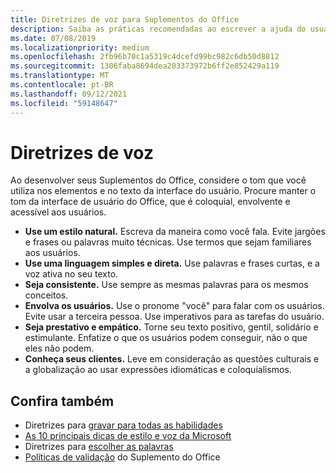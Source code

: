 ```yaml
---
title: Diretrizes de voz para Suplementos do Office
description: Saiba as práticas recomendadas ao escrever a ajuda do usuário e outras cadeias de caracteres para Office Desempois.
ms.date: 07/08/2019
ms.localizationpriority: medium
ms.openlocfilehash: 2fb96b70c1a5319c4dcefd99bc982c6db50d8812
ms.sourcegitcommit: 1306faba8694dea203373972b6ff2e852429a119
ms.translationtype: MT
ms.contentlocale: pt-BR
ms.lasthandoff: 09/12/2021
ms.locfileid: "59148647"
---
```

# <a name="voice-guidelines"></a>Diretrizes de voz

Ao desenvolver seus Suplementos do Office, considere o tom que você utiliza nos elementos e no texto da interface do usuário. Procure manter o tom da interface de usuário do Office, que é coloquial, envolvente e acessível aos usuários.

- **Use um estilo natural.** Escreva da maneira como você fala. Evite jargões e frases ou palavras muito técnicas. Use termos que sejam familiares aos usuários.
- **Use uma linguagem simples e direta.** Use palavras e frases curtas, e a voz ativa no seu texto.
- **Seja consistente.** Use sempre as mesmas palavras para os mesmos conceitos.
- **Envolva os usuários.** Use o pronome "você" para falar com os usuários. Evite usar a terceira pessoa. Use imperativos para as tarefas do usuário.
- **Seja prestativo e empático.** Torne seu texto positivo, gentil, solidário e estimulante. Enfatize o que os usuários podem conseguir, não o que eles não podem.
- **Conheça seus clientes.** Leve em consideração as questões culturais e a globalização ao usar expressões idiomáticas e coloquialismos.

## <a name="see-also"></a>Confira também

- Diretrizes para [gravar para todas as habilidades](/style-guide/accessibility/writing-all-abilities)
- [As 10 principais dicas de estilo e voz da Microsoft](/style-guide/top-10-tips-style-voice)
- Diretrizes para [escolher as palavras](/style-guide/word-choice/)
- [Políticas de validação](/legal/marketplace/certification-policies) do Suplemento do Office
